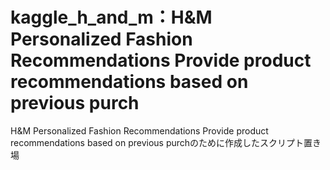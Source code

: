 # kaggle_h_and_m：H&amp;M Personalized Fashion Recommendations Provide product recommendations based on previous purch


H&amp;M Personalized Fashion Recommendations Provide product recommendations based on previous purchのために作成したスクリプト置き場
